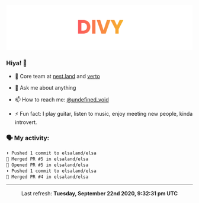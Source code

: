 
![](https://github.com/divy-work/divy-work/raw/master/assets/divy.png)

### Hiya! 👋

- 🔭 Core team at [nest.land](https://github.com/nestdotland/nest.land) and [verto](https://github.com/useverto/verto)

- 💬 Ask me about anything

- 📫 How to reach me: [@undefined_void](https://instagram.com/divy.exe)

- ⚡ Fun fact: I play guitar, listen to music, enjoy meeting new people, kinda introvert.

### 🗣 My activity:

```
⬆️ Pushed 1 commit to elsaland/elsa
🎉 Merged PR #5 in elsaland/elsa
💪 Opened PR #5 in elsaland/elsa
⬆️ Pushed 1 commit to elsaland/elsa
🎉 Merged PR #4 in elsaland/elsa
```

------------
<p align="center">Last refresh: <b>Tuesday, September 22nd 2020, 9:32:31 pm UTC</b></p>
